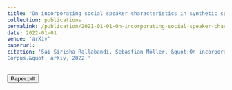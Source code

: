 ```yaml
---
title: "On incorporating social speaker characteristics in synthetic speech"
collection: publications
permalink: /publication/2021-01-01-On-incorporating-social-speaker-characteristics-in-synthetic-speech
date: 2022-01-01
venue: 'arXiv'
paperurl:
citation: 'Sai Sirisha Rallabandi, Sebastian Möller, &quot;On incorporating social speaker characteristics in synthetic speech
Corpus.&quot; arXiv, 2022.'
---
```


<button onclick="window.location.href='https://arxiv.org/pdf/2204.01115.pdf)https://arxiv.org/pdf/2204.01115.pdf';">Paper.pdf</button>
